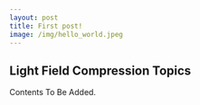```yaml
---
layout: post
title: First post!
image: /img/hello_world.jpeg
---
```


## Light Field Compression Topics

Contents To Be Added.
